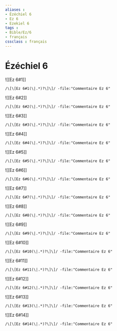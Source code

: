 ```yaml
---
aliases : 
- Ézéchiel 6
- Ez 6
- Ezekiel 6
tags : 
- Bible/Ez/6
- français
cssclass : français
---
```


# Ézéchiel 6

![[Ez 6#1]]

```query
/\[\[Ez 6#1(\|.*)?\]\]/ -file:"Commentaire Ez 6"
```

![[Ez 6#2]]

```query
/\[\[Ez 6#2(\|.*)?\]\]/ -file:"Commentaire Ez 6"
```

![[Ez 6#3]]

```query
/\[\[Ez 6#3(\|.*)?\]\]/ -file:"Commentaire Ez 6"
```

![[Ez 6#4]]

```query
/\[\[Ez 6#4(\|.*)?\]\]/ -file:"Commentaire Ez 6"
```

![[Ez 6#5]]

```query
/\[\[Ez 6#5(\|.*)?\]\]/ -file:"Commentaire Ez 6"
```

![[Ez 6#6]]

```query
/\[\[Ez 6#6(\|.*)?\]\]/ -file:"Commentaire Ez 6"
```

![[Ez 6#7]]

```query
/\[\[Ez 6#7(\|.*)?\]\]/ -file:"Commentaire Ez 6"
```

![[Ez 6#8]]

```query
/\[\[Ez 6#8(\|.*)?\]\]/ -file:"Commentaire Ez 6"
```

![[Ez 6#9]]

```query
/\[\[Ez 6#9(\|.*)?\]\]/ -file:"Commentaire Ez 6"
```

![[Ez 6#10]]

```query
/\[\[Ez 6#10(\|.*)?\]\]/ -file:"Commentaire Ez 6"
```

![[Ez 6#11]]

```query
/\[\[Ez 6#11(\|.*)?\]\]/ -file:"Commentaire Ez 6"
```

![[Ez 6#12]]

```query
/\[\[Ez 6#12(\|.*)?\]\]/ -file:"Commentaire Ez 6"
```

![[Ez 6#13]]

```query
/\[\[Ez 6#13(\|.*)?\]\]/ -file:"Commentaire Ez 6"
```

![[Ez 6#14]]

```query
/\[\[Ez 6#14(\|.*)?\]\]/ -file:"Commentaire Ez 6"
```

